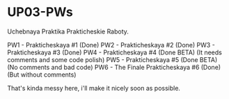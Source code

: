 # UP03-PWs
Uchebnaya Praktika Prakticheskie Raboty.

PW1 - Prakticheskaya #1 (Done)
PW2 - Prakticheskaya #2 (Done)
PW3 - Prakticheskaya #3 (Done)
PW4 - Prakticheskaya #4 (Done BETA) (It needs comments and some code polish)
PW5 - Prakticheskaya #5 (Done BETA) (No comments and bad code)
PW6 - The Finale Prakticheskaya #6 (Done) (But without comments)

That's kinda messy here, i'll make it nicely soon as possible.
